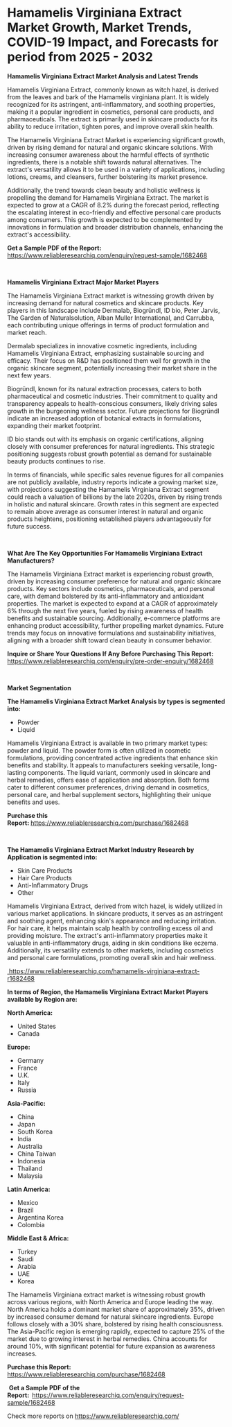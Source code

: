 <p><h1>Hamamelis Virginiana Extract Market Growth, Market Trends, COVID-19 Impact, and Forecasts for period from 2025 - 2032</h1></p><p><strong>Hamamelis Virginiana Extract Market Analysis and Latest Trends</strong></p>
<p><p>Hamamelis Virginiana Extract, commonly known as witch hazel, is derived from the leaves and bark of the Hamamelis virginiana plant. It is widely recognized for its astringent, anti-inflammatory, and soothing properties, making it a popular ingredient in cosmetics, personal care products, and pharmaceuticals. The extract is primarily used in skincare products for its ability to reduce irritation, tighten pores, and improve overall skin health.</p><p>The Hamamelis Virginiana Extract Market is experiencing significant growth, driven by rising demand for natural and organic skincare solutions. With increasing consumer awareness about the harmful effects of synthetic ingredients, there is a notable shift towards natural alternatives. The extract's versatility allows it to be used in a variety of applications, including lotions, creams, and cleansers, further bolstering its market presence.</p><p>Additionally, the trend towards clean beauty and holistic wellness is propelling the demand for Hamamelis Virginiana Extract. The market is expected to grow at a CAGR of 8.2% during the forecast period, reflecting the escalating interest in eco-friendly and effective personal care products among consumers. This growth is expected to be complemented by innovations in formulation and broader distribution channels, enhancing the extract's accessibility.</p></p>
<p><strong>Get a Sample PDF of the Report:&nbsp;</strong> <a href="https://www.reliableresearchiq.com/enquiry/request-sample/1682468?utm_campaign=2325&utm_medium=2&utm_source=Github&utm_content=ia&utm_term=26032025&utm_id=hamamelis-virginiana-extract">https://www.reliableresearchiq.com/enquiry/request-sample/1682468</a></p>
<p>&nbsp;</p>
<p><strong>Hamamelis Virginiana Extract Major Market Players</strong></p>
<p><p>The Hamamelis Virginiana Extract market is witnessing growth driven by increasing demand for natural cosmetics and skincare products. Key players in this landscape include Dermalab, Biogründl, ID bio, Peter Jarvis, The Garden of Naturalsolution, Alban Muller International, and Carrubba, each contributing unique offerings in terms of product formulation and market reach.</p><p>Dermalab specializes in innovative cosmetic ingredients, including Hamamelis Virginiana Extract, emphasizing sustainable sourcing and efficacy. Their focus on R&D has positioned them well for growth in the organic skincare segment, potentially increasing their market share in the next few years.</p><p>Biogründl, known for its natural extraction processes, caters to both pharmaceutical and cosmetic industries. Their commitment to quality and transparency appeals to health-conscious consumers, likely driving sales growth in the burgeoning wellness sector. Future projections for Biogründl indicate an increased adoption of botanical extracts in formulations, expanding their market footprint.</p><p>ID bio stands out with its emphasis on organic certifications, aligning closely with consumer preferences for natural ingredients. This strategic positioning suggests robust growth potential as demand for sustainable beauty products continues to rise.</p><p>In terms of financials, while specific sales revenue figures for all companies are not publicly available, industry reports indicate a growing market size, with projections suggesting the Hamamelis Virginiana Extract segment could reach a valuation of billions by the late 2020s, driven by rising trends in holistic and natural skincare. Growth rates in this segment are expected to remain above average as consumer interest in natural and organic products heightens, positioning established players advantageously for future success.</p></p>
<p>&nbsp;</p>
<p><strong>What Are The Key Opportunities For Hamamelis Virginiana Extract Manufacturers?</strong></p>
<p><p>The Hamamelis Virginiana Extract market is experiencing robust growth, driven by increasing consumer preference for natural and organic skincare products. Key sectors include cosmetics, pharmaceuticals, and personal care, with demand bolstered by its anti-inflammatory and antioxidant properties. The market is expected to expand at a CAGR of approximately 6% through the next five years, fueled by rising awareness of health benefits and sustainable sourcing. Additionally, e-commerce platforms are enhancing product accessibility, further propelling market dynamics. Future trends may focus on innovative formulations and sustainability initiatives, aligning with a broader shift toward clean beauty in consumer behavior.</p></p>
<p><strong>Inquire or Share Your Questions If Any Before Purchasing This Report:</strong> <a href="https://www.reliableresearchiq.com/enquiry/pre-order-enquiry/1682468?utm_campaign=2325&utm_medium=2&utm_source=Github&utm_content=ia&utm_term=26032025&utm_id=hamamelis-virginiana-extract">https://www.reliableresearchiq.com/enquiry/pre-order-enquiry/1682468</a></p>
<p>&nbsp;</p>
<p><strong>Market Segmentation</strong></p>
<p><strong>The Hamamelis Virginiana Extract Market Analysis by types is segmented into:</strong></p>
<p><ul><li>Powder</li><li>Liquid</li></ul></p>
<p><p>Hamamelis Virginiana Extract is available in two primary market types: powder and liquid. The powder form is often utilized in cosmetic formulations, providing concentrated active ingredients that enhance skin benefits and stability. It appeals to manufacturers seeking versatile, long-lasting components. The liquid variant, commonly used in skincare and herbal remedies, offers ease of application and absorption. Both forms cater to different consumer preferences, driving demand in cosmetics, personal care, and herbal supplement sectors, highlighting their unique benefits and uses.</p></p>
<p><strong>Purchase this Report:&nbsp;</strong><a href="https://www.reliableresearchiq.com/purchase/1682468?utm_campaign=2325&utm_medium=2&utm_source=Github&utm_content=ia&utm_term=26032025&utm_id=hamamelis-virginiana-extract">https://www.reliableresearchiq.com/purchase/1682468</a></p>
<p>&nbsp;</p>
<p><strong>The Hamamelis Virginiana Extract Market Industry Research by Application is segmented into:</strong></p>
<p><ul><li>Skin Care Products</li><li>Hair Care Products</li><li>Anti-Inflammatory Drugs</li><li>Other</li></ul></p>
<p><p>Hamamelis Virginiana Extract, derived from witch hazel, is widely utilized in various market applications. In skincare products, it serves as an astringent and soothing agent, enhancing skin's appearance and reducing irritation. For hair care, it helps maintain scalp health by controlling excess oil and providing moisture. The extract's anti-inflammatory properties make it valuable in anti-inflammatory drugs, aiding in skin conditions like eczema. Additionally, its versatility extends to other markets, including cosmetics and personal care formulations, promoting overall skin and hair wellness.</p></p>
<p><a href="https://www.reliableresearchiq.com/hamamelis-virginiana-extract-r1682468?utm_campaign=2325&utm_medium=2&utm_source=Github&utm_content=ia&utm_term=26032025&utm_id=hamamelis-virginiana-extract">&nbsp;https://www.reliableresearchiq.com/hamamelis-virginiana-extract-r1682468</a></p>
<p><strong>In terms of Region, the Hamamelis Virginiana Extract Market Players available by Region are:</strong></p>
<p>
    <p> <strong> North America: </strong>
        <ul>
            <li>United States</li>
            <li>Canada</li>
        </ul>
        </p> 
    <p> <strong> Europe: </strong>
        <ul>
            <li>Germany</li>
            <li>France</li>
            <li>U.K.</li>
            <li>Italy</li>
            <li>Russia</li>
        </ul>
        </p> 
    <p> <strong> Asia-Pacific: </strong>
        <ul>
            <li>China</li>
            <li>Japan</li>
            <li>South Korea</li>
            <li>India</li>
            <li>Australia</li>
            <li>China Taiwan</li>
            <li>Indonesia</li>
            <li>Thailand</li>
            <li>Malaysia</li>
        </ul>
        </p> 
    <p> <strong> Latin America: </strong>
        <ul>
            <li>Mexico</li>
            <li>Brazil</li>
            <li>Argentina Korea</li>
            <li>Colombia</li>
        </ul>
        </p> 
    <p> <strong> Middle East & Africa: </strong>
        <ul>
            <li>Turkey</li>
            <li>Saudi</li>
            <li>Arabia</li>
            <li>UAE</li>
            <li>Korea</li>
        </ul>
    </p>
    </p>
<p><p>The Hamamelis Virginiana extract market is witnessing robust growth across various regions, with North America and Europe leading the way. North America holds a dominant market share of approximately 35%, driven by increased consumer demand for natural skincare ingredients. Europe follows closely with a 30% share, bolstered by rising health consciousness. The Asia-Pacific region is emerging rapidly, expected to capture 25% of the market due to growing interest in herbal remedies. China accounts for around 10%, with significant potential for future expansion as awareness increases.</p></p>
<p><strong>Purchase this Report: </strong><a href="https://www.reliableresearchiq.com/purchase/1682468?utm_campaign=2325&utm_medium=2&utm_source=Github&utm_content=ia&utm_term=26032025&utm_id=hamamelis-virginiana-extract">https://www.reliableresearchiq.com/purchase/1682468</a></p>
<p>&nbsp;<strong>Get a Sample PDF of the Report:&nbsp;&nbsp;</strong><a href="https://www.reliableresearchiq.com/enquiry/request-sample/1682468?utm_campaign=2325&utm_medium=2&utm_source=Github&utm_content=ia&utm_term=26032025&utm_id=hamamelis-virginiana-extract">https://www.reliableresearchiq.com/enquiry/request-sample/1682468</a></p>
<p><strong></strong></p>
<p>Check more reports on <a href="https://www.reliableresearchiq.com/?utm_campaign=2325&utm_medium=2&utm_source=Github&utm_content=ia&utm_term=26032025&utm_id=hamamelis-virginiana-extract">https://www.reliableresearchiq.com/</a></p>